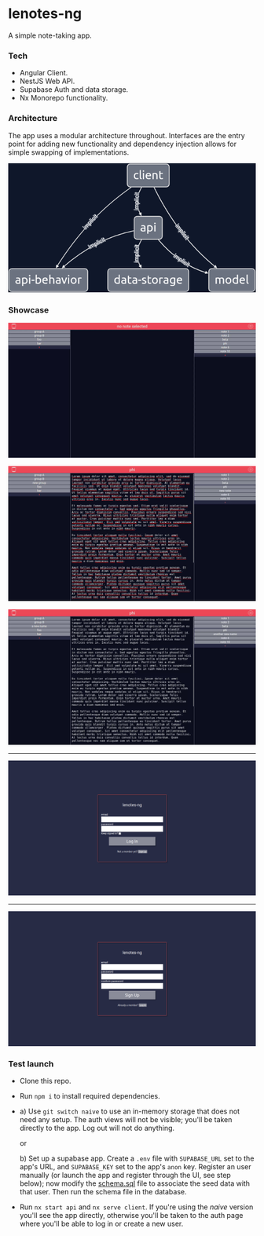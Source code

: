 # lenotes-ng 

A simple note-taking app.

### Tech
- Angular
	Client.
- NestJS
	Web API.
- Supabase
	Auth and data storage.
- Nx
	Monorepo functionality. 

### Architecture
The app uses a modular architecture throughout. Interfaces are the entry point for
adding new functionality and dependency injection allows for simple swapping of
implementations.

![dependency graph](/assets/graph.png)

### Showcase
![demo 1](/assets/demo1.gif)

![demo 2](/assets/demo2.gif)

![demo 3](/assets/demo3.gif)

---
![log in](/assets/logIn.png)

---
![sign up](/assets/signUp.png)

### Test launch 
- Clone this repo.
- Run `npm i` to install required dependencies.
- a) Use `git switch naive` to use an in-memory storage that does not need any setup. The
   auth views will not be visible; you'll be taken directly to the app. Log out will not
   do anything.

	 or

  b) Set up a supabase app. Create
  a `.env` file with `SUPABASE_URL` set to the app's URL, and `SUPABASE_KEY` set to the
  app's `anon` key. Register an user manually (or launch the app and register through the
  UI, see step below); now modify the
  [schema.sql](/libs/data-storage/src/implementations/sql/supabase/schema.sql#L54) file to
  associate the seed data with that user. Then run the schema file in the database. 
- Run `nx start api` and `nx serve client`.
    If you're using the *naive* version you'll see the app directly, otherwise you'll be
    taken to the auth page where you'll be able to log in or create a new user.

